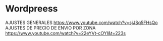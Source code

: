 # Wordpreess
AJUSTES GENERALES
https://www.youtube.com/watch?v=sjJSq5FHsQo
AJUSTES DE PRECIO DE ENVIO POR ZONA
https://www.youtube.com/watch?v=22eYVt-cOYI&t=223s
